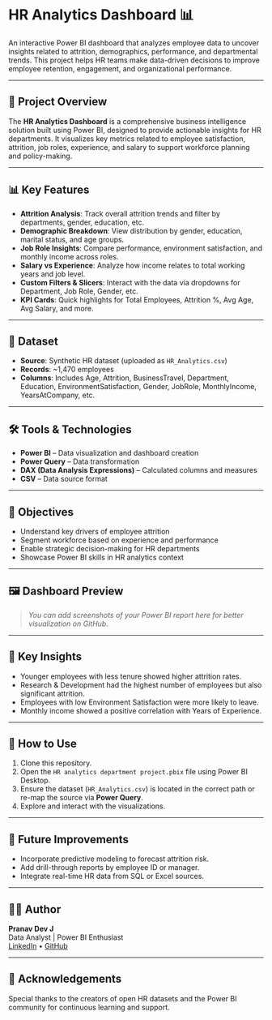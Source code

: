 # HR Analytics Dashboard 📊

An interactive Power BI dashboard that analyzes employee data to uncover insights related to attrition, demographics, performance, and departmental trends. This project helps HR teams make data-driven decisions to improve employee retention, engagement, and organizational performance.

---

## 📂 Project Overview

The **HR Analytics Dashboard** is a comprehensive business intelligence solution built using Power BI, designed to provide actionable insights for HR departments. It visualizes key metrics related to employee satisfaction, attrition, job roles, experience, and salary to support workforce planning and policy-making.

---

## 📊 Key Features

- **Attrition Analysis**: Track overall attrition trends and filter by departments, gender, education, etc.
- **Demographic Breakdown**: View distribution by gender, education, marital status, and age groups.
- **Job Role Insights**: Compare performance, environment satisfaction, and monthly income across roles.
- **Salary vs Experience**: Analyze how income relates to total working years and job level.
- **Custom Filters & Slicers**: Interact with the data via dropdowns for Department, Job Role, Gender, etc.
- **KPI Cards**: Quick highlights for Total Employees, Attrition %, Avg Age, Avg Salary, and more.

---

## 📁 Dataset

- **Source**: Synthetic HR dataset (uploaded as `HR_Analytics.csv`)
- **Records**: ~1,470 employees
- **Columns**: Includes Age, Attrition, BusinessTravel, Department, Education, EnvironmentSatisfaction, Gender, JobRole, MonthlyIncome, YearsAtCompany, etc.

---

## 🛠️ Tools & Technologies

- **Power BI** – Data visualization and dashboard creation  
- **Power Query** – Data transformation  
- **DAX (Data Analysis Expressions)** – Calculated columns and measures  
- **CSV** – Data source format

---

## 🎯 Objectives

- Understand key drivers of employee attrition
- Segment workforce based on experience and performance
- Enable strategic decision-making for HR departments
- Showcase Power BI skills in HR analytics context

---

## 🖼️ Dashboard Preview

> _You can add screenshots of your Power BI report here for better visualization on GitHub._


---

## 🧠 Key Insights

- Younger employees with less tenure showed higher attrition rates.
- Research & Development had the highest number of employees but also significant attrition.
- Employees with low Environment Satisfaction were more likely to leave.
- Monthly income showed a positive correlation with Years of Experience.

---

## 🚀 How to Use

1. Clone this repository.
2. Open the `HR analytics department project.pbix` file using Power BI Desktop.
3. Ensure the dataset (`HR_Analytics.csv`) is located in the correct path or re-map the source via **Power Query**.
4. Explore and interact with the visualizations.

---

## 📌 Future Improvements

- Incorporate predictive modeling to forecast attrition risk.
- Add drill-through reports by employee ID or manager.
- Integrate real-time HR data from SQL or Excel sources.

---



## 👨‍💻 Author

**Pranav Dev J**  
Data Analyst | Power BI Enthusiast  
[LinkedIn](https://www.linkedin.com/in/pranav-dev-j-7610972a9/) • [GitHub](https://github.com/yourusername)

---

## 🙌 Acknowledgements

Special thanks to the creators of open HR datasets and the Power BI community for continuous learning and support.
